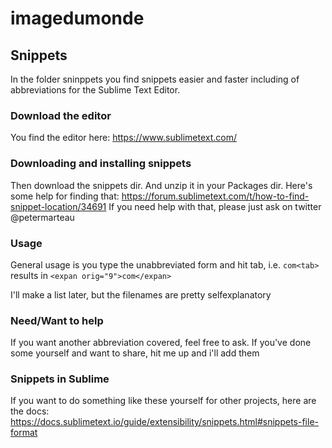 # imagedumonde

## Snippets
In the folder sninppets you find snippets easier and faster including of abbreviations for the Sublime Text Editor. 

### Download the editor
You find the editor here:
https://www.sublimetext.com/

### Downloading and installing snippets
Then download the snippets dir. And unzip it in your Packages dir. Here's some help for finding that: https://forum.sublimetext.com/t/how-to-find-snippet-location/34691
If you need help with that, please just ask on twitter @petermarteau

### Usage
General usage is you type the unabbreviated form and hit tab, i.e.
    `com<tab>`
results in 
    `<expan orig="9">com</expan>`
  
I'll make a list later, but the filenames are pretty selfexplanatory

### Need/Want to help
If you want another abbreviation covered, feel free to ask. If you've done some yourself and want to share, hit me up and i'll add them

### Snippets in Sublime
If you want to do something like these yourself for other projects, here are the docs:
https://docs.sublimetext.io/guide/extensibility/snippets.html#snippets-file-format
